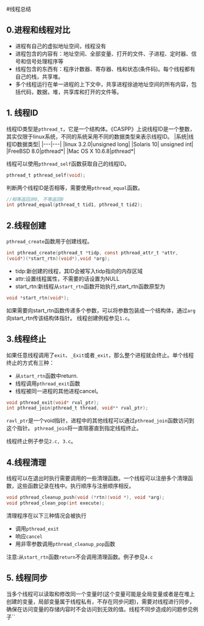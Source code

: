 #线程总结

## 0.进程和线程对比

- 进程有自己的虚拟地址空间，线程没有
- 进程包含的内容有：地址空间、全部变量、打开的文件、子进程、定时器、信号和信号处理程序等
- 线程包含的东西有：程序计数器、寄存器、栈和状态(条件码)。每个线程都有自己的栈，共享堆。
- 多个线程运行在单一进程的上下文中，共享进程徐迪地址空间的所有内容，包括代码，数据，堆，共享库和打开的文件等。

## 1. 线程ID

线程ID类型是`pthread_t`，它是一个结构体。《CASPP》上说线程ID是一个整数，其实仅限于linux系统，不同的系统采用不同的数据类型来表示线程ID。
|系统|线程ID数据类型|
|---|---|
|linux 3.2.0|unsigned long|
|Solaris 10| unsigned int|
|FreeBSD 8.0|pthread*|
|Mac OS X 10.6.8|pthread*|

线程可以使用`pthread_self`函数获取自己的线程ID。

```C
pthread_t pthread_self(void);
```

判断两个线程ID是否相等，需要使用`pthread_equal`函数。

```C
//相等返回非0, 不等返回0
int pthread_equal(pthread_t tid1, pthread_t tid2);
```

## 2.线程创建

`pthread_create`函数用于创建线程。

```C
int pthread_create(pthread_t *tidp, const pthread_attr_t *attr,
(void*)(*start_rtn)(void*),void *arg);
```

- tidp:新创建的线程，其ID会被写入tidp指向的内存区域
- attr:设置线程属性，不需要的话设置为NULL
- start_rtn:新线程从`start_rtn`函数开始执行,start_rtn函数原型为
  
```C
void *start_rtn(void*);
```

如果需要向start_rtn函数传递多个参数，可以将参数包装成一个结构体，通过`arg`向start_rtn传该结构体指针。
线程创建例程参见`1.c`。

## 3.线程终止

如果任意线程调用了`exit`、`_Exit`或者`_exit`，那么整个进程就会终止。单个线程终止的方式有三种：

- 从`start_rtn`函数中return.
- 线程调用`pthread_exit`函数
- 线程被同一进程的其他进程cancel。

```C
void pthread_exit(void* rval_ptr);
int pthread_join(pthread_t thread, void** rval_ptr);
```

`ravl_ptr`是一个void指针，进程中的其他线程可以通过`pthread_join`函数访问到这个指针。
`pthread_join`将一直阻塞直到指定线程终止。

线程终止例子参见`2.c, 3.c`。

## 4.线程清理

线程可以在退出时执行需要调用的一些清理函数。一个线程可以注册多个清理函数，这些函数记录在栈中。执行顺序与注册顺序相反。

```C
void pthread_cleanup_push(void (*rtn)(void *), void *arg);
void pthread_clean_pop(int execute);
```

清理程序在以下三种情况会被执行

- 调用`pthread_exit`
- 响应`cancel`
- 用非零参数调用`pthread_cleanup_pop`函数

注意:从`start_rtn`函数`return`不会调用清理函数。例子参见`4.c`

## 5. 线程同步

当多个线程可以读取和修改同一个变量时(这个变量可能是全局变量或者是在堆上创建的变量，局部变量属于线程私有，不存在同步问题)，需要对线程进行同步，确保在访问变量的存储内容时不会访问到无效的值。线程不同步造成的问题参见例子``